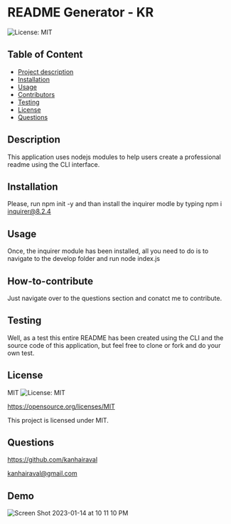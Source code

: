 # README Generator - KR

  ![License: MIT](https://img.shields.io/badge/License-MIT-yellow.svg)


  ## Table of Content
  - [Project description](#Description)
  - [Installation](#Installation)
  - [Usage](#Usage)
  - [Contributors](#How-to-contribute)
  - [Testing](#Testing)
  - [License](#License)
  - [Questions](#Questions)

  ## Description
  This application uses nodejs modules to help users create a professional readme using the CLI interface.

  ## Installation
  Please, run npm init -y and than install the inquirer modle by typing npm i inquirer@8.2.4

  ## Usage
  Once, the inquirer module has been installed, all you need to do is to navigate to the develop folder and run node index.js

  ## How-to-contribute
  Just navigate over to the questions section and conatct me to contribute.

  ## Testing
  Well, as a test this entire README has been created using the CLI and the source code of this application, but feel free to clone or fork and do your own test.

  ## License
  MIT
  ![License: MIT](https://img.shields.io/badge/License-MIT-yellow.svg)

  https://opensource.org/licenses/MIT

  This project is licensed under MIT.

  ## Questions
  https://github.com/kanhairaval

  kanhairaval@gmail.com

  ## Demo

![Screen Shot 2023-01-14 at 10 11 10 PM](https://user-images.githubusercontent.com/114125334/212521168-da94c64d-03e8-460b-a3c3-fa416bb7fba7.png)
